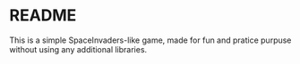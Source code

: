 # README #

This is a simple SpaceInvaders-like game, made for fun and pratice purpuse without using any additional libraries.